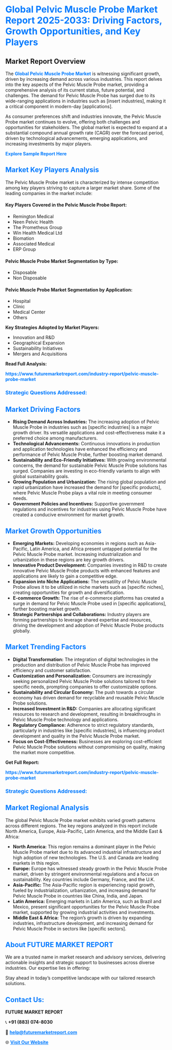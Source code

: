 <h1 style="color: #007BFF;">Global Pelvic Muscle Probe Market Report 2025-2033: Driving Factors, Growth Opportunities, and Key Players</h1>

<section id="overview">
<h2>Market Report Overview</h2>
<p>The <a href="https://www.futuremarketreport.com/industry-report/pelvic-muscle-probe-market" style="color: #007BFF; text-decoration: none;"><strong>Global Pelvic Muscle Probe Market</strong></a> is witnessing significant growth, driven by increasing demand across various industries. This report delves into the key aspects of the Pelvic Muscle Probe market, providing a comprehensive analysis of its current status, future potential, and challenges. The demand for Pelvic Muscle Probe has surged due to its wide-ranging applications in industries such as [insert industries], making it a critical component in modern-day [applications].</p>
<p>As consumer preferences shift and industries innovate, the Pelvic Muscle Probe market continues to evolve, offering both challenges and opportunities for stakeholders. The global market is expected to expand at a substantial compound annual growth rate (CAGR) over the forecast period, driven by technological advancements, emerging applications, and increasing investments by major players.</p>
</section>

<section id="overview">
<p><a href="https://www.futuremarketreport.com/request-sample/reportId=98963" style="color: #007BFF; text-decoration: none;"><strong>Explore Sample Report Here</strong></a></p>
</section>

<section id="key-players">
<h2 style="color: #007BFF;">Market Key Players Analysis</h2>
<p>The Pelvic Muscle Probe market is characterized by intense competition among key players striving to capture a larger market share. Some of the leading companies in the market include:</p>
<h4>Key Players Covered in the Pelvic Muscle Probe Report:</h4>
<ul><li>Remington Medical</li><li>Neen Pelvic Health</li><li>The Prometheus Group</li><li>Win Health Medical Ltd</li><li>Biomation</li><li>Associated Medical</li><li>ERP Group</li></ul>
<h4>Pelvic Muscle Probe Market Segmentation by Type:</h4>
<ul><li>Disposable</li><li>Non Disposable</li></ul>

<h4>Pelvic Muscle Probe Market Segmentation by Application:</h4>
<ul><li>Hospital</li><li>Clinic</li><li>Medical Center</li><li>Others</li></ul>
<p><strong>Key Strategies Adopted by Market Players:</strong></p>
<ul>
<li>Innovation and R&D</li>
<li>Geographical Expansion</li>
<li>Sustainability Initiatives</li>
<li>Mergers and Acquisitions</li>
</ul>
</section>

<section>
<p><strong>Read Full Analysis: </strong></p><a href="https://www.futuremarketreport.com/industry-report/pelvic-muscle-probe-market" style="color: #007BFF; text-decoration: none;"><strong>https://www.futuremarketreport.com/industry-report/pelvic-muscle-probe-market</strong></a>
<h3 style="color: #007BFF;">Strategic Questions Addressed:</h3>
</section>

<section id="driving-factors">
<h2 style="color: #007BFF;">Market Driving Factors</h2>
<ul>
<li><strong>Rising Demand Across Industries:</strong> The increasing adoption of Pelvic Muscle Probe in industries such as [specific industries] is a major growth driver. Its versatile applications and cost-effectiveness make it a preferred choice among manufacturers.</li>
<li><strong>Technological Advancements:</strong> Continuous innovations in production and application technologies have enhanced the efficiency and performance of Pelvic Muscle Probe, further boosting market demand.</li>
<li><strong>Sustainability and Eco-Friendly Initiatives:</strong> With growing environmental concerns, the demand for sustainable Pelvic Muscle Probe solutions has surged. Companies are investing in eco-friendly variants to align with global sustainability goals.</li>
<li><strong>Growing Population and Urbanization:</strong> The rising global population and rapid urbanization have increased the demand for [specific products], where Pelvic Muscle Probe plays a vital role in meeting consumer needs.</li>
<li><strong>Government Policies and Incentives:</strong> Supportive government regulations and incentives for industries using Pelvic Muscle Probe have created a conducive environment for market growth.</li>
</ul>
</section>

<section id="growth-opportunities">
<h2 style="color: #007BFF;">Market Growth Opportunities</h2>
<ul>
<li><strong>Emerging Markets:</strong> Developing economies in regions such as Asia-Pacific, Latin America, and Africa present untapped potential for the Pelvic Muscle Probe market. Increasing industrialization and urbanization in these regions are key growth drivers.</li>
<li><strong>Innovative Product Development:</strong> Companies investing in R&D to create innovative Pelvic Muscle Probe products with enhanced features and applications are likely to gain a competitive edge.</li>
<li><strong>Expansion into Niche Applications:</strong> The versatility of Pelvic Muscle Probe allows it to be utilized in niche markets such as [specific niches], creating opportunities for growth and diversification.</li>
<li><strong>E-commerce Growth:</strong> The rise of e-commerce platforms has created a surge in demand for Pelvic Muscle Probe used in [specific applications], further boosting market growth.</li>
<li><strong>Strategic Partnerships and Collaborations:</strong> Industry players are forming partnerships to leverage shared expertise and resources, driving the development and adoption of Pelvic Muscle Probe products globally.</li>
</ul>
</section>

<section id="trending-factors">
<h2 style="color: #007BFF;">Market Trending Factors</h2>
<ul>
<li><strong>Digital Transformation:</strong> The integration of digital technologies in the production and distribution of Pelvic Muscle Probe has improved efficiency and customer satisfaction.</li>
<li><strong>Customization and Personalization:</strong> Consumers are increasingly seeking personalized Pelvic Muscle Probe solutions tailored to their specific needs, prompting companies to offer customizable options.</li>
<li><strong>Sustainability and Circular Economy:</strong> The push towards a circular economy has driven demand for recyclable and reusable Pelvic Muscle Probe solutions.</li>
<li><strong>Increased Investment in R&D:</strong> Companies are allocating significant resources to research and development, resulting in breakthroughs in Pelvic Muscle Probe technology and applications.</li>
<li><strong>Regulatory Compliance:</strong> Adherence to strict regulatory standards, particularly in industries like [specific industries], is influencing product development and quality in the Pelvic Muscle Probe market.</li>
<li><strong>Focus on Cost-Effectiveness:</strong> Businesses are exploring cost-efficient Pelvic Muscle Probe solutions without compromising on quality, making the market more competitive.</li>
</ul>
</section>

<section>
<p><strong>Get Full Report: </strong></p><a href="https://www.futuremarketreport.com/industry-report/pelvic-muscle-probe-market" style="color: #007BFF; text-decoration: none;"><strong>https://www.futuremarketreport.com/industry-report/pelvic-muscle-probe-market</strong></a>
<h3 style="color: #007BFF;">Strategic Questions Addressed:</h3>
</section>


<section id="regional-analysis">
<h2 style="color: #007BFF;">Market Regional Analysis</h2>
<p>The global Pelvic Muscle Probe market exhibits varied growth patterns across different regions. The key regions analyzed in this report include North America, Europe, Asia-Pacific, Latin America, and the Middle East & Africa:</p>
<ul>
<li><strong>North America:</strong> This region remains a dominant player in the Pelvic Muscle Probe market due to its advanced industrial infrastructure and high adoption of new technologies. The U.S. and Canada are leading markets in this region.</li>
<li><strong>Europe:</strong> Europe has witnessed steady growth in the Pelvic Muscle Probe market, driven by stringent environmental regulations and a focus on sustainability. Key countries include Germany, France, and the U.K.</li>
<li><strong>Asia-Pacific:</strong> The Asia-Pacific region is experiencing rapid growth, fueled by industrialization, urbanization, and increasing demand for Pelvic Muscle Probe in countries like China, India, and Japan.</li>
<li><strong>Latin America:</strong> Emerging markets in Latin America, such as Brazil and Mexico, present significant opportunities for the Pelvic Muscle Probe market, supported by growing industrial activities and investments.</li>
<li><strong>Middle East & Africa:</strong> The region’s growth is driven by expanding industries, infrastructure development, and increasing demand for Pelvic Muscle Probe in sectors like [specific sectors].</li>
</ul>
</section>

<footer>
<h2 style="color: #007BFF;">About FUTURE MARKET REPORT</h2>
<p>We are a trusted name in market research and advisory services, delivering actionable insights and strategic support to businesses across diverse industries. Our expertise lies in offering:</p>

<p>Stay ahead in today’s competitive landscape with our tailored research solutions.</p>

<h2 style="color: #007BFF;">Contact Us:</h2>
<p><strong>FUTURE MARKET REPORT</strong></p>
<p>📞 <strong>+91 (883) 074-8030</strong></p>
<p>📧 <strong><a href="mailto:help@futuremarketreport.com" style="color: #007BFF;">help@futuremarketreport.com</a></strong></p>
<p>🌐 <strong><a href="https://www.futuremarketreport.com/" style="color: #007BFF;">Visit Our Website</a></strong></p>
</footer>